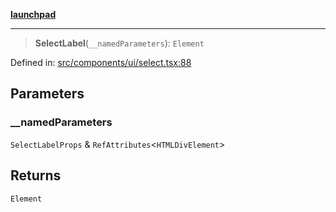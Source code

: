 [**launchpad**](index.md)

***

> **SelectLabel**(`__namedParameters`): `Element`

Defined in: [src/components/ui/select.tsx:88](https://github.com/victorbratov/launchpad/blob/76a3946e066bd4867b4d8959b0de6dc2965f2137/src/components/ui/select.tsx#L88)

## Parameters

### \_\_namedParameters

`SelectLabelProps` & `RefAttributes`\<`HTMLDivElement`\>

## Returns

`Element`
